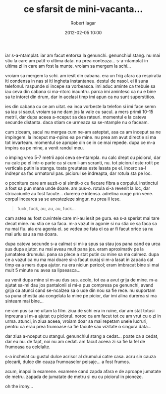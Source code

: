 ﻿---
layout: post
title: ce sfarsit de mini-vacanta...
date: 2012-02-05 10:00
author: "Robert Iagar"
comments: true
tags: [Day to day, Life]
---
iar s-a-ntamplat. iar am facut entorsa la genunchi. genunchiul stang. nu mai stiu la care am patit-o ultima data. nu prea conteaza... s-a-ntamplat in ultima zi in care am fost la munte. vroiam sa mergem la schi...



<!--more-->

vroiam sa mergem la schi. am iesit din cabana. era un frig afara ca respiratia iti condensa in nas si iti ingheta instantaneu. destul de nasol. ei ii suna telefonul. raspunde si incepe sa vorbeasca. imi aduc aminte ca trebuie sa iau ceva din cabana si ma-ntorc inauntru. parca imi amintesc ca nu e bine sa te intorci din drum, dar in acelasi timp imi apun ca nu sunt superstitios.

ies din cabana cu ce am uitat. ea inca vorbeste la telefon si imi face semn sa iau si sacul. vroiam sa ne dam jos la vale cu sacul. a mers primii 10-15 metrii, dar dupa aceea a-nceput sa dea rateuri. momentul e la cateva secunde distanta. daca stiam ce urmeaza sa se-ntample nu o faceam.

cum ziceam, sacul nu mergea cum ne-am asteptat, asa ca am inceput sa ne impingem. la inceput ma-npins ea pe mine. nu prea am avut directie si ma tot invarteam. momentul se apropie din ce in ce mai repede. dupa ce m-a impins ea pe mine, a venit randul meu.

o imping vreo 5-7 metrii apoi ceva se-ntampla. nu calc drept cu piciorul, dar nu calc pe el intr-o parte ca si cum l-am scranti, nu. tot piciorul este rotit pe verticala putin la stanga. toata greutatea este lasata pe el. incerc sa-l indrepr sa fac urmatorul pas. piciorul se indreapta, dar rotula sta pe loc.

o pocnitura care am auzit-o si simtit-o cu fiecare fibra a corpului. instinctul a fost sa pun mana unde doare. am pus-o. rotula si-a revenit la loc, dar stricaciunile au fost facute... durerea e intensa. adrelina curge prin vene. corpul incearca sa se anestezieze singur. nu prea ii iese.

<blockquote>fuck, fuck, au, au, au, fuck...


</blockquote>

cam astea au fost cuvintele care mi-au iesit pe gura. ea s-a speriat mai tare decat mine. nu stia ce sa faca. m-a vazut in agonie si nu stia ce sa faca sa nu mai fiu. aia era agonia ei. se vedea pe fata ei ca ar fi facut orice sa nu mai urlu sau sa ma doara.

dupa cateva secunde s-a calmat si mi-a spus sa stau jos pana cand ea urca sus dupa ajutor. nu mai aveau mult pana jos. eram aproximativ pe la jumatatea drumului. pana sa plece a stat putin cu mine sa ma calmez. dupa ce a vazut ca nu ma mai doare si-a facut curaj si m-a lasat in zapada cat timp ea a mers dupa ajutor. nu era niciun pericol; eram imbracat bine si mai mult 5 minute nu avea sa lipseasca...

au venit dupa mine si m-au dus sus. acolo, tot ea a avut grija de mine. m-a ajutat sa-mi dau jos pantalonii si mi-a pus compresa pe genunchi, avand grija ca atunci cand se-ncalzea sa o ude din nou sa fie rece. nu suportam sa puna chestia aia congelata la mine pe picior, dar imi alina durerea si ma sinteam mai bine...

ne-am pus sa ne uitam la film. ziua de schi era in ruine, dar am stat totusi inpreuna si m-a ajutat cu piciorul. noroc ca am facut tot ce am vrut cu o zi in urma. atunci, in ziua aceea, vroiam doar sa mai repetam unele lucruri, pentru ca erau prea frumoase sa fie facute sau vizitate o singura data...

dar ziua a-nceput cu stangul. genunchiul stang a cedat... poate ca a cedat, dar eu nu. de fapt, noi nu am cedat. am facut aceea zi sa fie la fel de frumoasa ca celelalte.

s-a incheiat cu gustul dulce acrisor al drumului catre casa. acru sin cauza plecarii, dulce din cauza frumoaselor peisaje... a fost frumos.

acum, inapoi la examene. examene cand zapda afara e de aproape jumatate de metru. zapada de jumatate de metru si eu cu piciorul in pioneze.

oh the irony...
